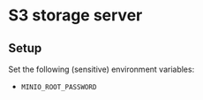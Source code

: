 # S3 storage server

## Setup

Set the following (sensitive) environment variables:
- `MINIO_ROOT_PASSWORD`

